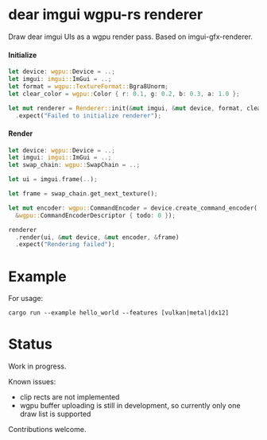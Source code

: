 # dear imgui wgpu-rs renderer

Draw dear imgui UIs as a wgpu render pass. Based on imgui-gfx-renderer.

#### Initialize
```rs
let device: wgpu::Device = ..;
let imgui: imgui::ImGui = ..;
let format = wgpu::TextureFormat::Bgra8Unorm;
let clear_color = wgpu::Color { r: 0.1, g: 0.2, b: 0.3, a: 1.0 };

let mut renderer = Renderer::init(&mut imgui, &mut device, format, clear_color)
  .expect("Failed to initialize renderer");
```

#### Render
```rs
let device: wgpu::Device = ..;
let imgui: imgui::ImGui = ..;
let swap_chain: wgpu::SwapChain = ..;

let ui = imgui.frame(..);

let frame = swap_chain.get_next_texture();

let mut encoder: wgpu::CommandEncoder = device.create_command_encoder(
  &wgpu::CommandEncoderDescriptor { todo: 0 });

renderer
  .render(ui, &mut device, &mut encoder, &frame)
  .expect("Rendering failed");
```

# Example

For usage:
```
cargo run --example hello_world --features [vulkan|metal|dx12]
```

# Status

Work in progress.

Known issues:
* clip rects are not implemented
* wgpu buffer uploading is still in development, so currently only one draw list is supported

Contributions welcome.
